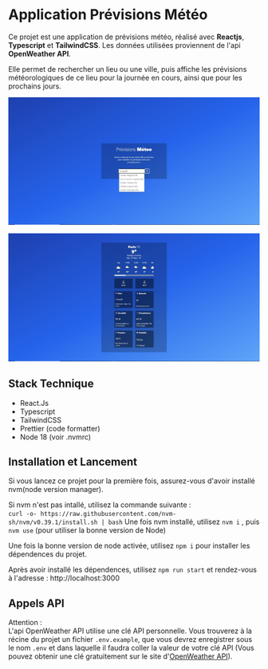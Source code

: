 # Application Prévisions Météo

Ce projet est une application de prévisions météo, réalisé avec **Reactjs**, **Typescript** et **TailwindCSS**. Les données utilisées proviennent de l'api **OpenWeather API**.

Elle permet de rechercher un lieu ou une ville, puis affiche les prévisions météorologiques de ce lieu pour la journée en cours, ainsi que pour les prochains jours.

![Screenshot de la page d'accueil de l'application](/public/Home_Screenshot2.JPG "Page d'accueil et Recherche")

![Screenshot de la Prévisions Méteo](/public/Forecast_Screenshot.JPG 'Page de Prévisions Méteo')

## Stack Technique

- React.Js
- Typescript
- TailwindCSS
- Prettier (code formatter)
- Node 18 (voir .nvmrc)

## Installation et Lancement

Si vous lancez ce projet pour la première fois, assurez-vous d'avoir installé nvm(node version manager).

Si nvm n'est pas intallé, utilisez la commande suivante :<br>
`curl -o- https://raw.githubusercontent.com/nvm-sh/nvm/v0.39.1/install.sh | bash`
Une fois nvm installé, utilisez `nvm i` , puis `nvm use` (pour utiliser la bonne version de Node)

Une fois la bonne version de node activée, utilisez `npm i` pour installer les dépendences du projet.

Après avoir installé les dépendences, utilisez `npm run start` et rendez-vous à l'adresse : http://localhost:3000

## Appels API

Attention :<br>
L'api OpenWeather API utilise une clé API personnelle. Vous trouverez à la récine du projet un fichier `.env.example`, que vous devrez enregistrer sous le nom `.env` et dans laquelle il faudra coller la valeur de votre clé API (Vous pouvez obtenir une clé gratuitement sur le site d'[OpenWeather API](https://openweathermap.org/api)).
